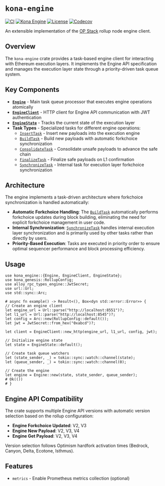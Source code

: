 # `kona-engine`

<a href="https://github.com/op-rs/kona/actions/workflows/rust_ci.yaml"><img src="https://github.com/op-rs/kona/actions/workflows/rust_ci.yaml/badge.svg?label=ci" alt="CI"></a>
<a href="https://crates.io/crates/kona-engine"><img src="https://img.shields.io/crates/v/kona-engine.svg?label=kona-engine&labelColor=2a2f35" alt="Kona Engine"></a>
<a href="https://github.com/op-rs/kona/blob/main/LICENSE.md"><img src="https://img.shields.io/badge/License-MIT-d1d1f6.svg?label=license&labelColor=2a2f35" alt="License"></a>
<a href="https://img.shields.io/codecov/c/github/op-rs/kona"><img src="https://img.shields.io/codecov/c/github/op-rs/kona" alt="Codecov"></a>

An extensible implementation of the [OP Stack][op-stack] rollup node engine client.

## Overview

The `kona-engine` crate provides a task-based engine client for interacting with Ethereum execution layers. It implements the Engine API specification and manages the execution layer state through a priority-driven task queue system.

## Key Components

- **[`Engine`](crate::Engine)** - Main task queue processor that executes engine operations atomically
- **[`EngineClient`](crate::EngineClient)** - HTTP client for Engine API communication with JWT authentication
- **[`EngineState`](crate::EngineState)** - Tracks the current state of the execution layer
- **Task Types** - Specialized tasks for different engine operations:
  - [`InsertTask`](crate::InsertTask) - Insert new payloads into the execution engine
  - [`BuildTask`](crate::BuildTask) - Build new payloads with automatic forkchoice synchronization
  - [`ConsolidateTask`](crate::ConsolidateTask) - Consolidate unsafe payloads to advance the safe chain
  - [`FinalizeTask`](crate::FinalizeTask) - Finalize safe payloads on L1 confirmation
  - [`SynchronizeTask`](crate::SynchronizeTask) - Internal task for execution layer forkchoice synchronization

## Architecture

The engine implements a task-driven architecture where forkchoice synchronization is handled automatically:

- **Automatic Forkchoice Handling**: The [`BuildTask`](crate::BuildTask) automatically performs forkchoice updates during block building, eliminating the need for explicit forkchoice management in user code.
- **Internal Synchronization**: [`SynchronizeTask`](crate::SynchronizeTask) handles internal execution layer synchronization and is primarily used by other tasks rather than directly by users.
- **Priority-Based Execution**: Tasks are executed in priority order to ensure optimal sequencer performance and block processing efficiency.

## Usage

```rust,no_run
use kona_engine::{Engine, EngineClient, EngineState};
use kona_genesis::RollupConfig;
use alloy_rpc_types_engine::JwtSecret;
use url::Url;
use std::sync::Arc;

# async fn example() -> Result<(), Box<dyn std::error::Error>> {
// Create an engine client
let engine_url = Url::parse("http://localhost:8551")?;
let l1_url = Url::parse("http://localhost:8545")?;
let config = Arc::new(RollupConfig::default());
let jwt = JwtSecret::from_hex("0xabcd")?;

let client = EngineClient::new_http(engine_url, l1_url, config, jwt);

// Initialize engine state
let state = EngineState::default();

// Create task queue watchers
let (state_sender, _) = tokio::sync::watch::channel(state);
let (queue_sender, _) = tokio::sync::watch::channel(0);

// Create the engine
let engine = Engine::new(state, state_sender, queue_sender);
# Ok(())
# }
```

## Engine API Compatibility

The crate supports multiple Engine API versions with automatic version selection based on the rollup configuration:

- **Engine Forkchoice Updated**: V2, V3
- **Engine New Payload**: V2, V3, V4
- **Engine Get Payload**: V2, V3, V4

Version selection follows Optimism hardfork activation times (Bedrock, Canyon, Delta, Ecotone, Isthmus).

## Features

- `metrics` - Enable Prometheus metrics collection (optional)

<!-- Hyper Links -->

[op-stack]: https://specs.optimism.io

